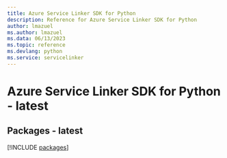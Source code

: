 ```yaml
---
title: Azure Service Linker SDK for Python
description: Reference for Azure Service Linker SDK for Python
author: lmazuel
ms.author: lmazuel
ms.data: 06/13/2023
ms.topic: reference
ms.devlang: python
ms.service: servicelinker
---
```

# Azure Service Linker SDK for Python - latest
## Packages - latest
[!INCLUDE [packages](service-linker-index.md)]